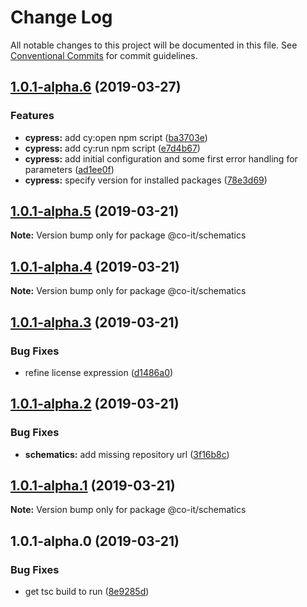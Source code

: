 # Change Log

All notable changes to this project will be documented in this file.
See [Conventional Commits](https://conventionalcommits.org) for commit guidelines.

## [1.0.1-alpha.6](https://github.com/co-it/schematics/compare/v1.0.1-alpha.5...v1.0.1-alpha.6) (2019-03-27)


### Features

* **cypress:** add cy:open npm script ([ba3703e](https://github.com/co-it/schematics/commit/ba3703e))
* **cypress:** add cy:run npm script ([e7d4b67](https://github.com/co-it/schematics/commit/e7d4b67))
* **cypress:** add initial configuration and some first error handling for parameters ([ad1ee0f](https://github.com/co-it/schematics/commit/ad1ee0f))
* **cypress:** specify version for installed packages ([78e3d69](https://github.com/co-it/schematics/commit/78e3d69))





## [1.0.1-alpha.5](https://github.com/co-it/schematics/compare/v1.0.1-alpha.4...v1.0.1-alpha.5) (2019-03-21)

**Note:** Version bump only for package @co-it/schematics





## [1.0.1-alpha.4](https://github.com/co-it/schematics/compare/v1.0.1-alpha.3...v1.0.1-alpha.4) (2019-03-21)

**Note:** Version bump only for package @co-it/schematics





## [1.0.1-alpha.3](https://github.com/co-it/schematics/compare/v1.0.1-alpha.2...v1.0.1-alpha.3) (2019-03-21)


### Bug Fixes

* refine license expression ([d1486a0](https://github.com/co-it/schematics/commit/d1486a0))





## [1.0.1-alpha.2](https://github.com/co-it/schematics/compare/v1.0.1-alpha.1...v1.0.1-alpha.2) (2019-03-21)


### Bug Fixes

* **schematics:** add missing repository url ([3f16b8c](https://github.com/co-it/schematics/commit/3f16b8c))





## [1.0.1-alpha.1](https://github.com/co-IT/schematics/compare/v1.0.1-alpha.0...v1.0.1-alpha.1) (2019-03-21)

**Note:** Version bump only for package @co-it/schematics





## 1.0.1-alpha.0 (2019-03-21)


### Bug Fixes

* get tsc build to run ([8e9285d](https://github.com/co-IT/schematics/commit/8e9285d))
